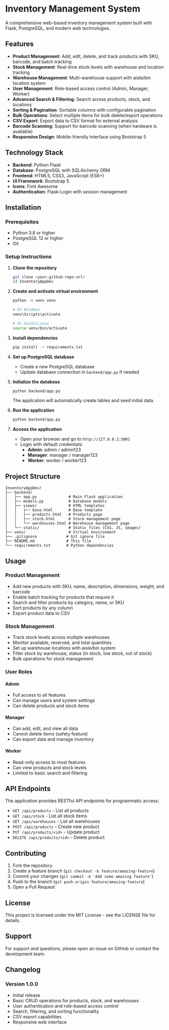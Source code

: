 # Inventory Management System

A comprehensive web-based inventory management system built with Flask, PostgreSQL, and modern web technologies.

## Features

- **Product Management**: Add, edit, delete, and track products with SKU, barcode, and batch tracking
- **Stock Management**: Real-time stock levels with warehouse and location tracking
- **Warehouse Management**: Multi-warehouse support with aisle/bin location system
- **User Management**: Role-based access control (Admin, Manager, Worker)
- **Advanced Search & Filtering**: Search across products, stock, and locations
- **Sorting & Pagination**: Sortable columns with configurable pagination
- **Bulk Operations**: Select multiple items for bulk delete/export operations
- **CSV Export**: Export data to CSV format for external analysis
- **Barcode Scanning**: Support for barcode scanning (when hardware is available)
- **Responsive Design**: Mobile-friendly interface using Bootstrap 5

## Technology Stack

- **Backend**: Python Flask
- **Database**: PostgreSQL with SQLAlchemy ORM
- **Frontend**: HTML5, CSS3, JavaScript (ES6+)
- **UI Framework**: Bootstrap 5
- **Icons**: Font Awesome
- **Authentication**: Flask-Login with session management

## Installation

### Prerequisites

- Python 3.8 or higher
- PostgreSQL 12 or higher
- Git

### Setup Instructions

1. **Clone the repository**
   ```bash
   git clone <your-github-repo-url>
   cd InventoryAppDev
   ```

2. **Create and activate virtual environment**
   ```bash
   python -m venv venv
   
   # On Windows
   venv\Scripts\activate
   
   # On macOS/Linux
   source venv/bin/activate
   ```

3. **Install dependencies**
   ```bash
   pip install -r requirements.txt
   ```

4. **Set up PostgreSQL database**
   - Create a new PostgreSQL database
   - Update database connection in `backend/app.py` if needed

5. **Initialize the database**
   ```bash
   python backend/app.py
   ```
   The application will automatically create tables and seed initial data.

6. **Run the application**
   ```bash
   python backend/app.py
   ```

7. **Access the application**
   - Open your browser and go to `http://127.0.0.1:5001`
   - Login with default credentials:
     - **Admin**: admin / admin123
     - **Manager**: manager / manager123
     - **Worker**: worker / worker123

## Project Structure

```
InventoryAppDev/
├── backend/
│   ├── app.py              # Main Flask application
│   ├── models.py           # Database models
│   ├── views/              # HTML templates
│   │   ├── base.html       # Base template
│   │   ├── products.html   # Products page
│   │   ├── stock.html      # Stock management page
│   │   └── warehouses.html # Warehouse management page
│   └── static/             # Static files (CSS, JS, images)
├── venv/                   # Virtual environment
├── .gitignore             # Git ignore file
├── README.md              # This file
└── requirements.txt       # Python dependencies
```

## Usage

### Product Management
- Add new products with SKU, name, description, dimensions, weight, and barcode
- Enable batch tracking for products that require it
- Search and filter products by category, name, or SKU
- Sort products by any column
- Export product data to CSV

### Stock Management
- Track stock levels across multiple warehouses
- Monitor available, reserved, and total quantities
- Set up warehouse locations with aisle/bin system
- Filter stock by warehouse, status (in stock, low stock, out of stock)
- Bulk operations for stock management

### User Roles

#### Admin
- Full access to all features
- Can manage users and system settings
- Can delete products and stock items

#### Manager
- Can add, edit, and view all data
- Cannot delete items (safety feature)
- Can export data and manage inventory

#### Worker
- Read-only access to most features
- Can view products and stock levels
- Limited to basic search and filtering

## API Endpoints

The application provides RESTful API endpoints for programmatic access:

- `GET /api/products` - List all products
- `GET /api/stock` - List all stock items
- `GET /api/warehouses` - List all warehouses
- `POST /api/products` - Create new product
- `PUT /api/products/<id>` - Update product
- `DELETE /api/products/<id>` - Delete product

## Contributing

1. Fork the repository
2. Create a feature branch (`git checkout -b feature/amazing-feature`)
3. Commit your changes (`git commit -m 'Add some amazing feature'`)
4. Push to the branch (`git push origin feature/amazing-feature`)
5. Open a Pull Request

## License

This project is licensed under the MIT License - see the LICENSE file for details.

## Support

For support and questions, please open an issue on GitHub or contact the development team.

## Changelog

### Version 1.0.0
- Initial release
- Basic CRUD operations for products, stock, and warehouses
- User authentication and role-based access control
- Search, filtering, and sorting functionality
- CSV export capabilities
- Responsive web interface
